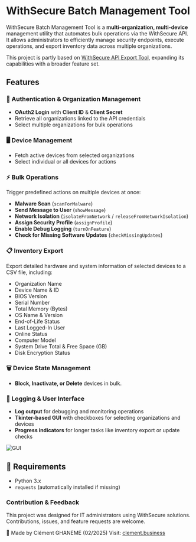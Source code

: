# WithSecure Batch Management Tool

WithSecure Batch Management Tool is a **multi-organization, multi-device** management utility that automates bulk operations via the WithSecure API. It allows administrators to efficiently manage security endpoints, execute operations, and export inventory data across multiple organizations.

This project is partly based on [WithSecure API Export Tool](https://github.com/Eykthirnyr/WithSecure_API_Export_Tool/tree/main), expanding its capabilities with a broader feature set.

## Features

### 🔑 Authentication & Organization Management
- **OAuth2 Login** with **Client ID** & **Client Secret**
- Retrieve all organizations linked to the API credentials
- Select multiple organizations for bulk operations

### 🖥️ Device Management
- Fetch active devices from selected organizations
- Select individual or all devices for actions

### ⚡ Bulk Operations
Trigger predefined actions on multiple devices at once:
- **Malware Scan** (`scanForMalware`)
- **Send Message to User** (`showMessage`)
- **Network Isolation** (`isolateFromNetwork` / `releaseFromNetworkIsolation`)
- **Assign Security Profile** (`assignProfile`)
- **Enable Debug Logging** (`turnOnFeature`)
- **Check for Missing Software Updates** (`checkMissingUpdates`)

### 📋 Inventory Export
Export detailed hardware and system information of selected devices to a CSV file, including:
- Organization Name
- Device Name & ID
- BIOS Version
- Serial Number
- Total Memory (Bytes)
- OS Name & Version
- End-of-Life Status
- Last Logged-In User
- Online Status
- Computer Model
- System Drive Total & Free Space (GB)
- Disk Encryption Status

### 🗑️ Device State Management
- **Block, Inactivate, or Delete** devices in bulk.

### 📝 Logging & User Interface
- **Log output** for debugging and monitoring operations
- **Tkinter-based GUI** with checkboxes for selecting organizations and devices
- **Progress indicators** for longer tasks like inventory export or update checks

![GUI](https://github.com/user-attachments/assets/51cfc453-b50a-4f10-ae1d-3bd33863ea2c)

## 🔧 Requirements
- Python 3.x
- `requests` (automatically installed if missing)

### Contribution & Feedback

This project was designed for IT administrators using WithSecure solutions. Contributions, issues, and feature requests are welcome.

🔗 Made by Clément GHANEME (02/2025)
Visit: [clement.business](https://clement.business/)


